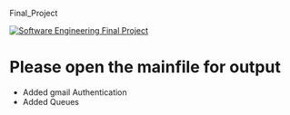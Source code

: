Final_Project

[![Software Engineering Final Project](https://res.cloudinary.com/marcomontalbano/image/upload/v1683502668/video_to_markdown/images/google-drive--151ZE_nvowifXXbw2HDABf7lpIYCHHwyE-c05b58ac6eb4c4700831b2b3070cd403.jpg)](https://drive.google.com/file/d/151ZE_nvowifXXbw2HDABf7lpIYCHHwyE/view?usp=sharing "Software Engineering Final Project")

# Please open the mainfile for output

* Added gmail Authentication
* Added Queues

